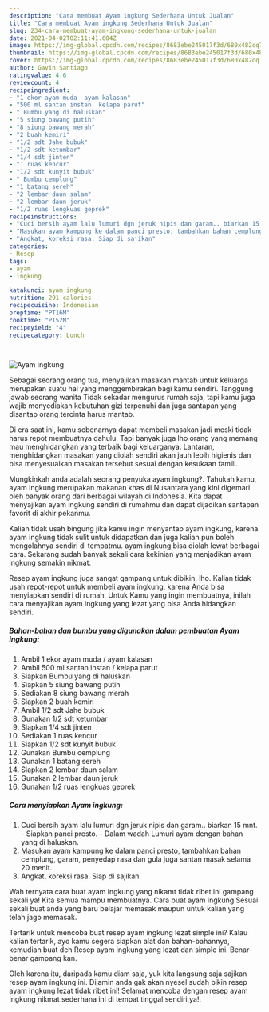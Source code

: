 ```yaml
---
description: "Cara membuat Ayam ingkung Sederhana Untuk Jualan"
title: "Cara membuat Ayam ingkung Sederhana Untuk Jualan"
slug: 234-cara-membuat-ayam-ingkung-sederhana-untuk-jualan
date: 2021-04-02T02:11:41.604Z
image: https://img-global.cpcdn.com/recipes/8683ebe245017f3d/680x482cq70/ayam-ingkung-foto-resep-utama.jpg
thumbnail: https://img-global.cpcdn.com/recipes/8683ebe245017f3d/680x482cq70/ayam-ingkung-foto-resep-utama.jpg
cover: https://img-global.cpcdn.com/recipes/8683ebe245017f3d/680x482cq70/ayam-ingkung-foto-resep-utama.jpg
author: Gavin Santiago
ratingvalue: 4.6
reviewcount: 4
recipeingredient:
- "1 ekor ayam muda  ayam kalasan"
- "500 ml santan instan  kelapa parut"
- " Bumbu yang di haluskan"
- "5 siung bawang putih"
- "8 siung bawang merah"
- "2 buah kemiri"
- "1/2 sdt Jahe bubuk"
- "1/2 sdt ketumbar"
- "1/4 sdt jinten"
- "1 ruas kencur"
- "1/2 sdt kunyit bubuk"
- " Bumbu cemplung"
- "1 batang sereh"
- "2 lembar daun salam"
- "2 lembar daun jeruk"
- "1/2 ruas lengkuas geprek"
recipeinstructions:
- "Cuci bersih ayam lalu lumuri dgn jeruk nipis dan garam.. biarkan 15 mnt. Siapkan panci presto. Dalam wadah Lumuri ayam dengan bahan yang di haluskan."
- "Masukan ayam kampung ke dalam panci presto, tambahkan bahan cemplung, garam, penyedap rasa dan gula juga santan masak selama 20 menit."
- "Angkat, koreksi rasa. Siap di sajikan"
categories:
- Resep
tags:
- ayam
- ingkung

katakunci: ayam ingkung 
nutrition: 291 calories
recipecuisine: Indonesian
preptime: "PT16M"
cooktime: "PT52M"
recipeyield: "4"
recipecategory: Lunch

---
```



![Ayam ingkung](https://img-global.cpcdn.com/recipes/8683ebe245017f3d/680x482cq70/ayam-ingkung-foto-resep-utama.jpg)

Sebagai seorang orang tua, menyajikan masakan mantab untuk keluarga merupakan suatu hal yang menggembirakan bagi kamu sendiri. Tanggung jawab seorang  wanita Tidak sekadar mengurus rumah saja, tapi kamu juga wajib menyediakan kebutuhan gizi terpenuhi dan juga santapan yang disantap orang tercinta harus mantab.

Di era  saat ini, kamu sebenarnya dapat membeli masakan jadi meski tidak harus repot membuatnya dahulu. Tapi banyak juga lho orang yang memang mau menghidangkan yang terbaik bagi keluarganya. Lantaran, menghidangkan masakan yang diolah sendiri akan jauh lebih higienis dan bisa menyesuaikan masakan tersebut sesuai dengan kesukaan famili. 



Mungkinkah anda adalah seorang penyuka ayam ingkung?. Tahukah kamu, ayam ingkung merupakan makanan khas di Nusantara yang kini digemari oleh banyak orang dari berbagai wilayah di Indonesia. Kita dapat menyajikan ayam ingkung sendiri di rumahmu dan dapat dijadikan santapan favorit di akhir pekanmu.

Kalian tidak usah bingung jika kamu ingin menyantap ayam ingkung, karena ayam ingkung tidak sulit untuk didapatkan dan juga kalian pun boleh mengolahnya sendiri di tempatmu. ayam ingkung bisa diolah lewat berbagai cara. Sekarang sudah banyak sekali cara kekinian yang menjadikan ayam ingkung semakin nikmat.

Resep ayam ingkung juga sangat gampang untuk dibikin, lho. Kalian tidak usah repot-repot untuk membeli ayam ingkung, karena Anda bisa menyiapkan sendiri di rumah. Untuk Kamu yang ingin membuatnya, inilah cara menyajikan ayam ingkung yang lezat yang bisa Anda hidangkan sendiri.

<!--inarticleads1-->

##### Bahan-bahan dan bumbu yang digunakan dalam pembuatan Ayam ingkung:

1. Ambil 1 ekor ayam muda / ayam kalasan
1. Ambil 500 ml santan instan / kelapa parut
1. Siapkan  Bumbu yang di haluskan
1. Siapkan 5 siung bawang putih
1. Sediakan 8 siung bawang merah
1. Siapkan 2 buah kemiri
1. Ambil 1/2 sdt Jahe bubuk
1. Gunakan 1/2 sdt ketumbar
1. Siapkan 1/4 sdt jinten
1. Sediakan 1 ruas kencur
1. Siapkan 1/2 sdt kunyit bubuk
1. Gunakan  Bumbu cemplung
1. Gunakan 1 batang sereh
1. Siapkan 2 lembar daun salam
1. Gunakan 2 lembar daun jeruk
1. Gunakan 1/2 ruas lengkuas geprek




<!--inarticleads2-->

##### Cara menyiapkan Ayam ingkung:

1. Cuci bersih ayam lalu lumuri dgn jeruk nipis dan garam.. biarkan 15 mnt. - Siapkan panci presto. - Dalam wadah Lumuri ayam dengan bahan yang di haluskan.
1. Masukan ayam kampung ke dalam panci presto, tambahkan bahan cemplung, garam, penyedap rasa dan gula juga santan masak selama 20 menit.
1. Angkat, koreksi rasa. Siap di sajikan




Wah ternyata cara buat ayam ingkung yang nikamt tidak ribet ini gampang sekali ya! Kita semua mampu membuatnya. Cara buat ayam ingkung Sesuai sekali buat anda yang baru belajar memasak maupun untuk kalian yang telah jago memasak.

Tertarik untuk mencoba buat resep ayam ingkung lezat simple ini? Kalau kalian tertarik, ayo kamu segera siapkan alat dan bahan-bahannya, kemudian buat deh Resep ayam ingkung yang lezat dan simple ini. Benar-benar gampang kan. 

Oleh karena itu, daripada kamu diam saja, yuk kita langsung saja sajikan resep ayam ingkung ini. Dijamin anda gak akan nyesel sudah bikin resep ayam ingkung lezat tidak ribet ini! Selamat mencoba dengan resep ayam ingkung nikmat sederhana ini di tempat tinggal sendiri,ya!.

